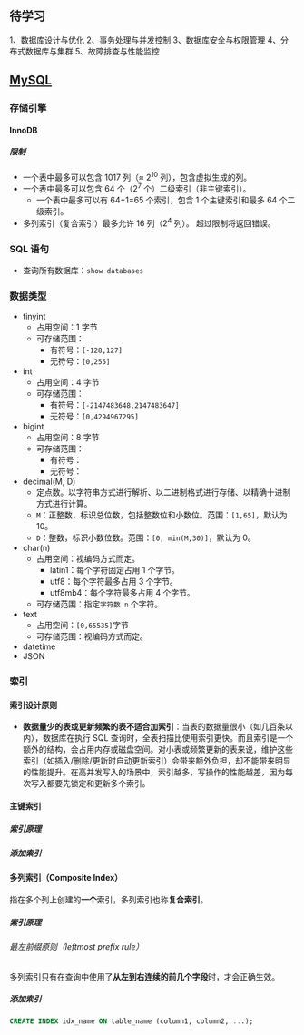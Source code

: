 ## 待学习
1、数据库设计与优化
2、事务处理与并发控制
3、数据库安全与权限管理
4、分布式数据库与集群
5、故障排查与性能监控
## [MySQL](https://dev.mysql.com/doc/refman/8.0/en/)
### 存储引擎
#### InnoDB
##### 限制
- 一个表中最多可以包含 1017 列（≈ 2<sup>10</sup> 列），包含虚拟生成的列。
- 一个表中最多可以包含 64 个（2<sup>7</sup> 个）二级索引（非主键索引）。
	- 一个表中最多可以有 64+1=65 个索引，包含 1 个主键索引和最多 64 个二级索引。
- 多列索引（复合索引）最多允许 16 列（2<sup>4</sup> 列）。 超过限制将返回错误。
### SQL 语句
- 查询所有数据库：`show databases`
### 数据类型
- tinyint
	- 占用空间：1 字节
	- 可存储范围：
		- 有符号：`[-128,127]`
		- 无符号：`[0,255]`
- int
	- 占用空间：4 字节
	- 可存储范围：
		- 有符号：`[-2147483648,2147483647]`
		- 无符号：`[0,4294967295]`
- bigint
	- 占用空间：8 字节
	- 可存储范围：
		- 有符号：
		- 无符号：
- decimal(M, D)
	- 定点数。以字符串方式进行解析、以二进制格式进行存储、以精确十进制方式进行计算。
	- `M`：正整数，标识总位数，包括整数位和小数位。范围：`[1,65]`，默认为 10。
	- `D`：整数，标识小数位数。范围：`[0, min(M,30)]`，默认为 0。
- char(n)
	- 占用空间：视编码方式而定。
		- latin1：每个字符固定占用 1 个字节。
		- utf8：每个字符最多占用 3 个字节。
		- utf8mb4：每个字符最多占用 4 个字节。
	- 可存储范围：指定`字符数 n` 个字符。
- text
	- 占用空间：`[0,65535]`字节
	- 可存储范围：视编码方式而定。
- datetime
- JSON
### 索引
#### 索引设计原则
- **数据量少的表或更新频繁的表不适合加索引**：当表的数据量很小（如几百条以内），数据库在执行 SQL 查询时，全表扫描比使用索引更快。而且索引是一个额外的结构，会占用内存或磁盘空间。对小表或频繁更新的表来说，维护这些索引（如插入/删除/更新时自动更新索引）会带来额外负担，却不能带来明显的性能提升。在高并发写入的场景中，索引越多，写操作的性能越差，因为每次写入都要先锁定和更新多个索引。
#### 主键索引
##### 索引原理
##### 添加索引
#### 多列索引（Composite Index）
指在多个列上创建的**一个**索引，多列索引也称**复合索引**。
##### 索引原理
###### 最左前缀原则（leftmost prefix rule）
多列索引只有在查询中使用了**从左到右连续的前几个字段**时，才会正确生效。
##### 添加索引
```sql
CREATE INDEX idx_name ON table_name (column1, column2, ...);
```